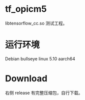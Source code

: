 # tf_opicm5
libtensorflow_cc.so 测试工程。

# 运行环境
Debian bullseye linux 5.10 aarch64

# Download 
右侧 release 有完整压缩包，自行下载。
